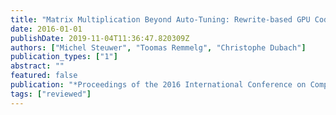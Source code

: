 ```yaml
---
title: "Matrix Multiplication Beyond Auto-Tuning: Rewrite-based GPU Code Generation"
date: 2016-01-01
publishDate: 2019-11-04T11:36:47.820309Z
authors: ["Michel Steuwer", "Toomas Remmelg", "Christophe Dubach"]
publication_types: ["1"]
abstract: ""
featured: false
publication: "*Proceedings of the 2016 International Conference on Compilers, Architecture and Synthesis for Embedded Systems*"
tags: ["reviewed"]
---
```


